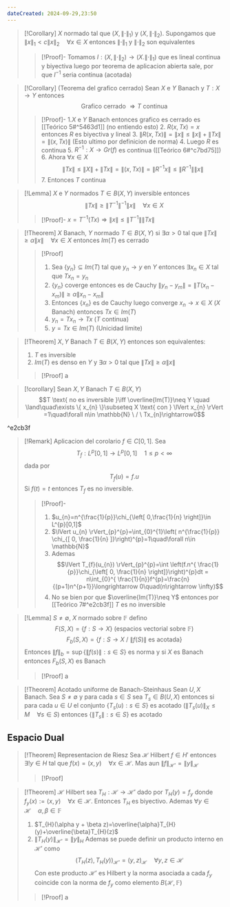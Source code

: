 ```yaml
---
dateCreated: 2024-09-29,23:50
---
```

>[!Corollary]
>$X$ normado tal que $(X,\lVert \cdot \rVert_{1})$ y $(X,\lVert \cdot \rVert_{2})$. Supongamos que $\lVert x \rVert_{1}<c\lVert x \rVert_{2}\quad\forall x\in X$ entonces $\lVert \cdot \rVert_{1}$ y $\lVert \cdot\rVert_{2}$ son equivalentes
>>[!Proof]-
>>Tomamos $I:(X,\lVert \cdot \rVert_{2})\rightarrow(X.\lVert \cdot \rVert_{1})$ que es lineal continua y biyectiva luego por teorema de aplicacion abierta sale, por que $I^{-1}$ seria continua (acotada)

>[!Corollary] (Teorema del grafico cerrado)
>Sean $X$ e $Y$ Banach y $T : X\rightarrow Y$ entonces
>$$\text{Grafico cerrado }\Rightarrow T \text{ continua}$$
>>[!Proof]-
>>1.$X$ e $Y$ Banach entonces grafico es cerrado es [[Teórico 5#^5463d1]] (no entiendo esto)
>>2. $R(x,Tx)=x$ entonces $R$ es biyectiva y lineal
>>3. $\lVert R(x,Tx) \rVert=\lVert x \rVert\leq \lVert x \rVert+\lVert Tx \rVert=\lVert (x,Tx) \rVert$ (Esto ultimo por definicion de norma)
>>4. Luego $R$ es continua
>>5. $R^{-1} : X\rightarrow Gr(f)$ es continua ([[Teórico 6#^c7bd75]])
>>6. Ahora $\forall x\in X$ $$\lVert Tx \rVert \leq \lVert X \rVert +\lVert Tx \rVert =\lVert (x,Tx) \rVert =\lVert R^{-1} x \rVert \leq \lVert R^{-1}  \rVert \lVert x \rVert $$
>>7. Entonces $T$ continua

>[!Lemma]
>$X$ e $Y$ normados $T\in B(X,Y)$ inversible entonces
>$$\lVert Tx \rVert \geq \lVert T^{-1}  \rVert^{-1} \lVert x \rVert \quad\forall x\in X$$
>>[!Proof]-
>>$x=T^{-1}(Tx)\Rightarrow \lVert x \rVert\leq \lVert T^{-1} \rVert\lVert Tx \rVert$

>[!Theorem]
>$X$ Banach, $Y$ normado $T\in B(X,Y)$ si $\exists \alpha>0$ tal que $\lVert Tx \rVert\geq\alpha\lVert x \rVert\quad\forall x\in X$ entonces $Im(T)$ es cerrado
>>[!Proof]
>>1. Sea $\{ y_{n} \}\subseteq Im(T)$ tal que $y_{n}\rightarrow y$ en $Y$ entonces $\exists x_{n}\in X$ tal que $Tx_{n}=y_{n}$ 
>>2. $\{ y_{n} \}$ coverge entonces es de Cauchy $\lVert y_{n}-y_{m} \rVert=\lVert T(x_{n}-x_{m}) \rVert\geq\alpha\lVert x_{n}-x_{m} \rVert$
>>3. Entonces $\{ x_{n} \}$ es de Cauchy luego converge $x_{n}\rightarrow x\in X$ ($X$ Banach) entonces $Tx\in Im(T)$
>>4. $y_{n}=Tx_{n}\rightarrow Tx$ ($T$ continua)
>>5. $y=Tx\in Im(T)$ (Unicidad limite)

>[!Theorem]
>$X,Y$ Banach $T\in B(X,Y)$ entonces son equivalentes:
>1. $T$ es inversible
>2. $Im(T)$ es denso en $Y$ y $\exists \alpha>0$ tal que $\lVert Tx \rVert\geq\alpha\lVert x \rVert$
>>[!Proof]
>>a

> [!corollary]
>Sean $X,Y$ Banach $T\in B(X,Y)$
>$$T \text{ no es inversible }\iff \overline{Im(T)}\neq Y \quad \land\quad\exists \{ x_{n} \}\subseteq X \text{ con } \lVert x_{n} \rVert =1\quad\forall n\in \mathbb{N} \ / \ Tx_{n}\rightarrow0$$
>

^e2cb3f

>[!Remark]
>Aplicacion del corolario
>$f \in C[0,1]$. Sea $$T_{f} : L^{p}[0,1]\rightarrow L^{p}[0,1]\quad 1\leq p<\infty$$ 
>dada por $$T_{f}(u)=f.u$$
>Si $f(t)=t$ entonces $T_{f}$ es no inversible. 
>>[!Proof]-
>>1. $u_{n}=n^{\frac{1}{p}}\chi_{\left[ 0,\frac{1}{n} \right]}\in L^{p}[0,1]$
>>2. $\lVert u_{n} \rVert_{p}^{p}=\int_{0}^{1}\left( n^{\frac{1}{p}} \chi_{[ 0, \frac{1}{n} ]}\right)^{p}=1\quad\forall n\in \mathbb{N}$
>>3. Ademas $$\lVert T_{f}(u_{n}) \rVert_{p}^{p}=\int \left(f.n^{ \frac{1}{p}}\chi_{\left[ 0, \frac{1}{n} \right]}\right)^{p}dt = n\int_{0}^{ \frac{1}{n}}f^{p}=\frac{n}{(p+1)n^{p+1}}\longrightarrow 0\quad(n\rightarrow \infty)$$
>>4. No se bien por que $\overline{Im(T)}\neq Y$ entonces por [[Teórico 7#^e2cb3f]] $T$ es no inversible

>[!Lemma]
>$S\neq \emptyset$, $X$ normado sobre $\mathbb{F}$ defino
>$$F(S,X)=\{ f:S\rightarrow X \} \text{ (espacios vectorial sobre } \mathbb{F})$$
>$$F_{b}(S,X)=\{ f : S\rightarrow X \ / \ \lVert f(S) \rVert \text{ es acotada} \}$$
>Entonces $\lVert f \rVert_{b}=\sup\{ \lVert f(s) \rVert:s\in S \}$ es norma y si $X$ es Banach entonces $F_{b}(S,X)$ es Banach 
>>[!Proof]
>>a

>[!Theorem] Acotado uniforme de Banach-Steinhaus
>Sean $U,X$ Banach. Sea $S\neq \emptyset$ y para cada $s\in S$ sea $T_{s}\in B(U,X)$ entonces si para cada $u\in U$ el conjunto $\{ T_{s}(u):s\in S \}$ es acotado ($\lVert T_{s}(u) \rVert_{X}\leq M \quad \forall s\in S$) entonces $\{ \lVert T_{s} \rVert:s\in S \}$ es acotado

## Espacio Dual
>[!Theorem] Representacion de Riesz
>Sea $\mathcal{H}$ Hilbert $f\in H'$ entonces $\exists !y\in H$ tal que $f(x)=(x,y)\quad\forall x\in \mathcal{H}$. Mas aun $\lVert f \rVert_{\mathcal{H}'}=\lVert y \rVert_{\mathcal{H}}$
>>[!Proof]
>>

>[!Theorem]
>$\mathcal{H}$ Hilbert sea $T_{H}:\mathcal{H}\rightarrow\mathcal{H'}$ dado por $T_{H}(y)=f_{y}$ donde $f_{y}(x):=(x,y)\quad\forall x\in \mathcal{H}$. Entonces $T_{H}$ es biyectivo. Ademas $\forall y\in \mathcal{H}\quad\alpha,\beta\in \mathbb{F}$
>1. $T_{H}(\alpha y + \beta z)=\overline{\alpha}T_{H}(y)+\overline{\beta}T_{H}(z)$
>2. $\lVert T_{H}(y) \rVert_{\mathcal{H}'}=\lVert y \rVert_{H}$
>Ademas se puede definir un producto interno en $\mathcal{H}'$ como 
>$$(T_{H}(z),T_{H}(y))_{\mathcal{H}'}=(y,z)_{\mathcal{H}}\quad \forall y,z\in \mathcal{H}$$
>Con este producto $\mathcal{H}'$ es Hilbert y la norma asociada a cada $f_{y}$ coincide con la norma de $f_{y}$ como elemento $B(\mathcal{H},\mathbb{F})$
>>[!Proof]
>>a

